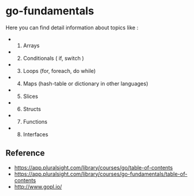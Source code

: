 # go-fundamentals

Here you can find detail information about topics like :

- 1. Arrays 
- 2. Conditionals ( if, switch )
- 3. Loops (for, foreach, do while)
- 4. Maps (hash-table or dictionary in other languages)
- 5. Slices
- 6. Structs
- 7. Functions
- 8. Interfaces

## Reference

- https://app.pluralsight.com/library/courses/go/table-of-contents
- https://app.pluralsight.com/library/courses/go-fundamentals/table-of-contents
- http://www.gopl.io/
